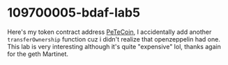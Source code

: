 # 109700005-bdaf-lab5

Here's my token contract address [PeTeCoin](https://goerli.etherscan.io/address/0xd05dE044d4B447607B146d4AC0FA052913465176#writeContract), I accidentally add another `transferOwnership` function cuz i didn't realize that openzeppelin had one. This lab is very interesting although it's quite "expensive" lol, thanks again for the geth Martinet.
